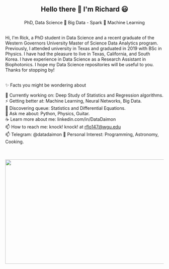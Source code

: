<h2> <p align="center"> Hello there 👋 I'm Richard 😃 </h2>  
         
<p align="center">
  PhD, Data Science 🌱 Big Data - Spark 🌱 Machine Learning   
</p>
    
<br>
Hi, I'm Rick, a PhD student in Data Science and a recent graduate of the Western Governors University Master of Science Data Analytics program.  
Previously, I attended university in Texas and graduated in 2019 with BSc in Physics.    
I have had the pleasure to live in Texas, California, and South Korea.
I have experience in Data Science as a Research Assistant in Biophotonics.
I hope my Data Science repositories will be useful to you.
Thanks for stopping by! <br><br>   


✨ Facts you might be wondering about <br>      

🔭 Currently working on: Deep Study of Statistics and Regression algorithms. <br> 
⚡ Getting better at: Machine Learning, Neural Networks, Big Data. <br>
🌱 Discovering queue: Statistics and Differential Equations. <br>
💬 Ask me about: Python, Physics, Guitar. <br>
☕ Learn more about me: linkedin.com/in/DataDaimon<br>
📫 How to reach me: knock! knock! at rflo147@wgu.edu <br>
📫 Telegram: @datadaimon
💜 Personal Interest: Programming, Astronomy, Cooking. <br><br><br>

<p align="center">
  <img width="620" height="330" src="https://i.pinimg.com/736x/6c/b8/31/6cb83132a48d7d924c601d52689b254a--cool-gadgets-super.jpg">
</p><br><br>

<!--
**RickOrTreat/RickOrTreat** is a ✨ _special_ ✨ repository because its `README.md` (this file) appears on your GitHub profile.

Here are some ideas to get you started:

- 🔭 I’m currently working on ...
- 🌱 I’m currently learning ...
- 👯 I’m looking to collaborate on ...
- 🤔 I’m looking for help with ...
- 💬 Ask me about ...
- 📫 How to reach me: ...
- 😄 Pronouns: ...
- ⚡ Fun fact: ...
-->
